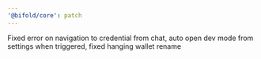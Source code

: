 ```yaml
---
'@bifold/core': patch
---
```


Fixed error on navigation to credential from chat, auto open dev mode from settings when triggered, fixed hanging wallet rename
